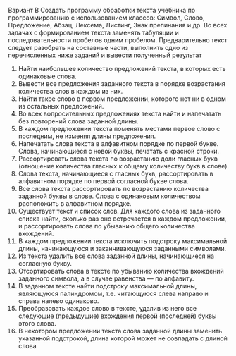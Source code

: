 Вариант B
Создать программу обработки текста учебника по программированию с использованием классов: Символ, Слово, Предложение, Абзац, Лексема, Листинг,
Знак препинания и др. Во всех задачах с формированием текста заменять табуляции и последовательности пробелов одним пробелом.
Предварительно текст следует разобрать на составные части, выполнить
одно из перечисленных ниже заданий и вывести полученный результат

1. Найти наибольшее количество предложений текста, в которых есть одинаковые слова.
2. Вывести все предложения заданного текста в порядке возрастания количества слов в каждом из них.
3. Найти такое слово в первом предложении, которого нет ни в одном из
   остальных предложений.
4. Во всех вопросительных предложениях текста найти и напечатать без повторений слова заданной длины.
5. В каждом предложении текста поменять местами первое слово с последним, не изменяя длины предложения.
6. Напечатать слова текста в алфавитном порядке по первой букве. Слова, начинающиеся с новой буквы, печатать с красной строки.
7. Рассортировать слова текста по возрастанию доли гласных букв (отношение количества гласных к общему количеству букв в слове).
8. Слова текста, начинающиеся с гласных букв, рассортировать в алфавитном
   порядке по первой согласной букве слова.
9. Все слова текста рассортировать по возрастанию количества заданной буквы
   в слове. Слова с одинаковым количеством расположить в алфавитном порядке.
10. Существует текст и список слов. Для каждого слова из заданного списка
    найти, сколько раз оно встречается в каждом предложении, и рассортировать слова по убыванию общего количества вхождений.
11. В каждом предложении текста исключить подстроку максимальной длины,
    начинающуюся и заканчивающуюся заданными символами.
12. Из текста удалить все слова заданной длины, начинающиеся на согласную букву.
13. Отсортировать слова в тексте по убыванию количества вхождений заданного символа, а в случае равенства — по алфавиту.
14. В заданном тексте найти подстроку максимальной длины, являющуюся палиндромом, т.е. читающуюся слева направо и справа налево одинаково.
15. Преобразовать каждое слово в тексте, удалив из него все следующие (предыдущие) вхождения первой (последней) буквы этого слова.
16. В некотором предложении текста слова заданной длины заменить указанной подстрокой, длина которой может не совпадать с длиной слова   
